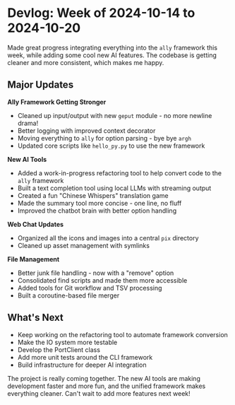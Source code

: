 # Devlog: Week of 2024-10-14 to 2024-10-20

Made great progress integrating everything into the `ally` framework this week, while adding some cool new AI features. The codebase is getting cleaner and more consistent, which makes me happy.

## Major Updates

**Ally Framework Getting Stronger**
- Cleaned up input/output with new `geput` module - no more newline drama!
- Better logging with improved context decorator
- Moving everything to `ally` for option parsing - bye bye `argh`
- Updated core scripts like `hello_py.py` to use the new framework

**New AI Tools**
- Added a work-in-progress refactoring tool to help convert code to the `ally` framework
- Built a text completion tool using local LLMs with streaming output
- Created a fun "Chinese Whispers" translation game
- Made the summary tool more concise - one line, no fluff
- Improved the chatbot brain with better option handling

**Web Chat Updates**
- Organized all the icons and images into a central `pix` directory
- Cleaned up asset management with symlinks

**File Management**
- Better junk file handling - now with a "remove" option
- Consolidated find scripts and made them more accessible
- Added tools for Git workflow and TSV processing
- Built a coroutine-based file merger

## What's Next

- Keep working on the refactoring tool to automate framework conversion
- Make the IO system more testable
- Develop the PortClient class
- Add more unit tests around the CLI framework
- Build infrastructure for deeper AI integration

The project is really coming together. The new AI tools are making development faster and more fun, and the unified framework makes everything cleaner. Can't wait to add more features next week!
